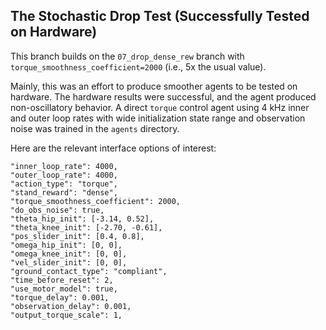 ## The Stochastic Drop Test (Successfully Tested on Hardware)

This branch builds on the `07_drop_dense_rew` branch with `torque_smoothness_coefficient=2000` (i.e., 5x the usual value).

Mainly, this was an effort to produce smoother agents to be tested on hardware. The hardware results were successful, and the agent produced non-oscillatory behavior. A direct `torque` control agent using 4 kHz inner and outer loop rates with wide initialization state range and observation noise was trained in the `agents` directory.

Here are the relevant interface options of interest:
```
"inner_loop_rate": 4000,
"outer_loop_rate": 4000,
"action_type": "torque",
"stand_reward": "dense",
"torque_smoothness_coefficient": 2000,
"do_obs_noise": true,
"theta_hip_init": [-3.14, 0.52],
"theta_knee_init": [-2.70, -0.61],
"pos_slider_init": [0.4, 0.8],
"omega_hip_init": [0, 0],
"omega_knee_init": [0, 0],
"vel_slider_init": [0, 0],
"ground_contact_type": "compliant",
"time_before_reset": 2,
"use_motor_model": true,
"torque_delay": 0.001,
"observation_delay": 0.001,
"output_torque_scale": 1,
```
